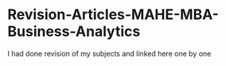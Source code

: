 # Revision-Articles-MAHE-MBA-Business-Analytics
I had done revision of my subjects and linked here one by one
